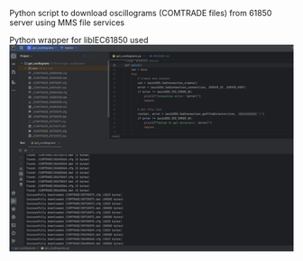 Python script to download oscillograms (COMTRADE files) from 61850 server using MMS file services

Python wrapper for libIEC61850 used
![img.png](img/img.png)
